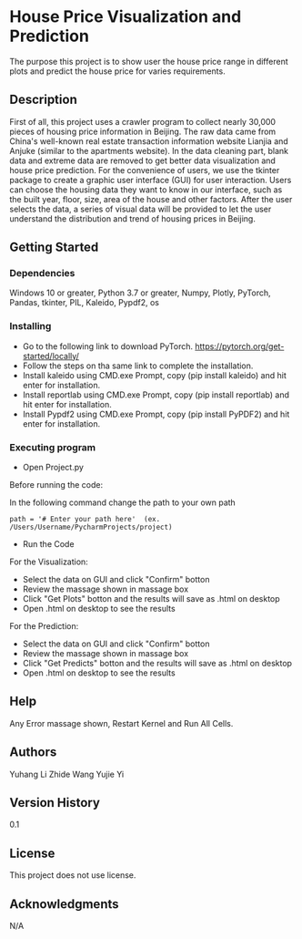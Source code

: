 # House Price Visualization and Prediction

The purpose this project is to show user the house price range in different plots and predict the house price for varies requirements.


## Description

First of all, this project uses a crawler program to collect nearly 30,000 pieces of housing price information in Beijing. 
The raw data came from China's well-known real estate transaction information website Lianjia and Anjuke (similar to the apartments website). 
In the data cleaning part, blank data and extreme data are removed to get better data visualization and house price prediction.
For the convenience of users, we use the tkinter package to create a graphic user interface (GUI) for user interaction. 
Users can choose the housing data they want to know in our interface, such as the built year, floor, size, area of the house and other factors. 
After the user selects the data, a series of visual data will be provided to let the user understand the distribution and trend of housing prices in Beijing.


## Getting Started

### Dependencies

Windows 10 or greater, Python 3.7 or greater, Numpy, Plotly, PyTorch, Pandas, tkinter, PIL, Kaleido, Pypdf2, os

### Installing

* Go to the following link to download PyTorch.
  https://pytorch.org/get-started/locally/
* Follow the steps on tha same link to complete the installation.
* Install kaleido using CMD.exe Prompt, copy (pip install kaleido) and hit enter for installation.
* Install reportlab using CMD.exe Prompt, copy (pip install reportlab) and hit enter for installation.
* Install Pypdf2 using CMD.exe Prompt, copy (pip install PyPDF2) and hit enter for installation.

### Executing program

* Open Project.py

Before running the code:

In the following command change the path to your own path

```
path = '# Enter your path here'  (ex. /Users/Username/PycharmProjects/project)
```


* Run the Code

For the Visualization:

* Select the data on GUI and click "Confirm" botton
* Review the massage shown in massage box 
* Click "Get Plots" botton and the results will save as .html on desktop
* Open .html on desktop to see the results

For the Prediction:

* Select the data on GUI and click "Confirm" botton
* Review the massage shown in massage box 
* Click "Get Predicts" botton and the results will save as .html on desktop
* Open .html on desktop to see the results


## Help

Any Error massage shown, Restart Kernel and Run All Cells.
## Authors

Yuhang Li
Zhide Wang
Yujie Yi


## Version History

0.1


## License

This project does not use license.


## Acknowledgments

N/A
